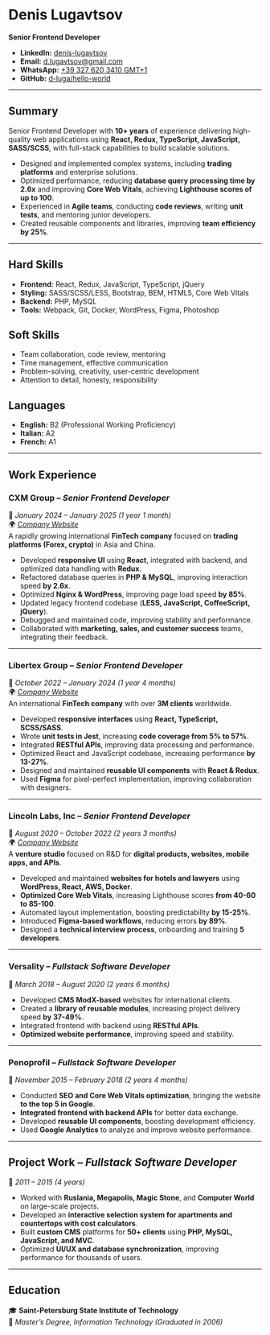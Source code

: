 # Denis Lugavtsov  
**Senior Frontend Developer**  

- **LinkedIn:** [denis-lugavtsov](https://www.linkedin.com/in/denis-lugavtsov/)  
- **Email:** [d.lugavtsov@gmail.com](mailto:d.lugavtsov@gmail.com)  
- **WhatsApp:** [+39 327 620 3410 GMT+1](https://wa.me/+393276203410)  
- **GitHub:** [d-luga/hello-world](https://github.com/d-luga/hello-world)  

---

## Summary  
Senior Frontend Developer with **10+ years** of experience delivering high-quality web applications using **React, Redux, TypeScript, JavaScript, SASS/SCSS**, with full-stack capabilities to build scalable solutions.  

- Designed and implemented complex systems, including **trading platforms** and enterprise solutions.  
- Optimized performance, reducing **database query processing time by 2.6x** and improving **Core Web Vitals**, achieving **Lighthouse scores of up to 100**.  
- Experienced in **Agile teams**, conducting **code reviews**, writing **unit tests**, and mentoring junior developers.  
- Created reusable components and libraries, improving **team efficiency by 25%**.  

---

## Hard Skills  
- **Frontend:** React, Redux, JavaScript, TypeScript, jQuery  
- **Styling:** SASS/SCSS/LESS, Bootstrap, BEM, HTML5, Core Web Vitals  
- **Backend:** PHP, MySQL  
- **Tools:** Webpack, Git, Docker, WordPress, Figma, Photoshop  

## Soft Skills  
- Team collaboration, code review, mentoring  
- Time management, effective communication  
- Problem-solving, creativity, user-centric development  
- Attention to detail, honesty, responsibility  

## Languages  
- **English:** B2 (Professional Working Proficiency)  
- **Italian:** A2  
- **French:** A1  

---

## Work Experience  

### **CXM Group** – *Senior Frontend Developer*  
📅 *January 2024 – January 2025 (1 year 1 month)*  
🌍 *[Company Website](https://www.cxmdirect.com/en/)*  
A rapidly growing international **FinTech company** focused on **trading platforms (Forex, crypto)** in Asia and China.  

- Developed **responsive UI** using **React**, integrated with backend, and optimized data handling with **Redux**.  
- Refactored database queries in **PHP & MySQL**, improving interaction speed **by 2.6x**.  
- Optimized **Nginx & WordPress**, improving page load speed **by 85%**.  
- Updated legacy frontend codebase (**LESS, JavaScript, CoffeeScript, jQuery**).  
- Debugged and maintained code, improving stability and performance.  
- Collaborated with **marketing, sales, and customer success** teams, integrating their feedback.  

---

### **Libertex Group** – *Senior Frontend Developer*  
📅 *October 2022 – January 2024 (1 year 4 months)*  
🌍 *[Company Website](https://www.libertexgroup.com/)*  
An international **FinTech company** with over **3M clients** worldwide.  

- Developed **responsive interfaces** using **React, TypeScript, SCSS/SASS**.  
- Wrote **unit tests in Jest**, increasing **code coverage from 5% to 57%**.  
- Integrated **RESTful APIs**, improving data processing and performance.  
- Optimized React and JavaScript codebase, increasing performance **by 13-27%**.  
- Designed and maintained **reusable UI components** with **React & Redux**.  
- Used **Figma** for pixel-perfect implementation, improving collaboration with designers.  

---

### **Lincoln Labs, Inc** – *Senior Frontend Developer*  
📅 *August 2020 – October 2022 (2 years 3 months)*  
🌍 *[Company Website](https://www.lincolnlabs.co/)*  
A **venture studio** focused on R&D for **digital products, websites, mobile apps, and APIs**.  

- Developed and maintained **websites for hotels and lawyers** using **WordPress, React, AWS, Docker**.  
- **Optimized Core Web Vitals**, increasing Lighthouse scores **from 40-60 to 85-100**.  
- Automated layout implementation, boosting predictability **by 15-25%**.  
- Introduced **Figma-based workflows**, reducing errors **by 89%**.  
- Designed a **technical interview process**, onboarding and training **5 developers**.  

---

### **Versality** – *Fullstack Software Developer*  
📅 *March 2018 – August 2020 (2 years 6 months)*  

- Developed **CMS ModX-based** websites for international clients.  
- Created a **library of reusable modules**, increasing project delivery speed **by 37-49%**.  
- Integrated frontend with backend using **RESTful APIs**.  
- **Optimized website performance**, improving speed and stability.  

---

### **Penoprofil** – *Fullstack Software Developer*  
📅 *November 2015 – February 2018 (2 years 4 months)*  

- Conducted **SEO and Core Web Vitals optimization**, bringing the website **to the top 5 in Google**.  
- **Integrated frontend with backend APIs** for better data exchange.  
- Developed **reusable UI components**, boosting development efficiency.  
- Used **Google Analytics** to analyze and improve website performance.  

---

## Project Work – *Fullstack Software Developer*  
📅 *2011 – 2015 (4 years)*  

- Worked with **Ruslania, Megapolis, Magic Stone**, and **Computer World** on large-scale projects.  
- Developed an **interactive selection system for apartments and countertops with cost calculators**.  
- Built **custom CMS** platforms for **50+ clients** using **PHP, MySQL, JavaScript, and MVC**.  
- Optimized **UI/UX and database synchronization**, improving performance for thousands of users.  

---

## Education  
🎓 **Saint-Petersburg State Institute of Technology**  
📅 *Master’s Degree, Information Technology (Graduated in 2006)*  
